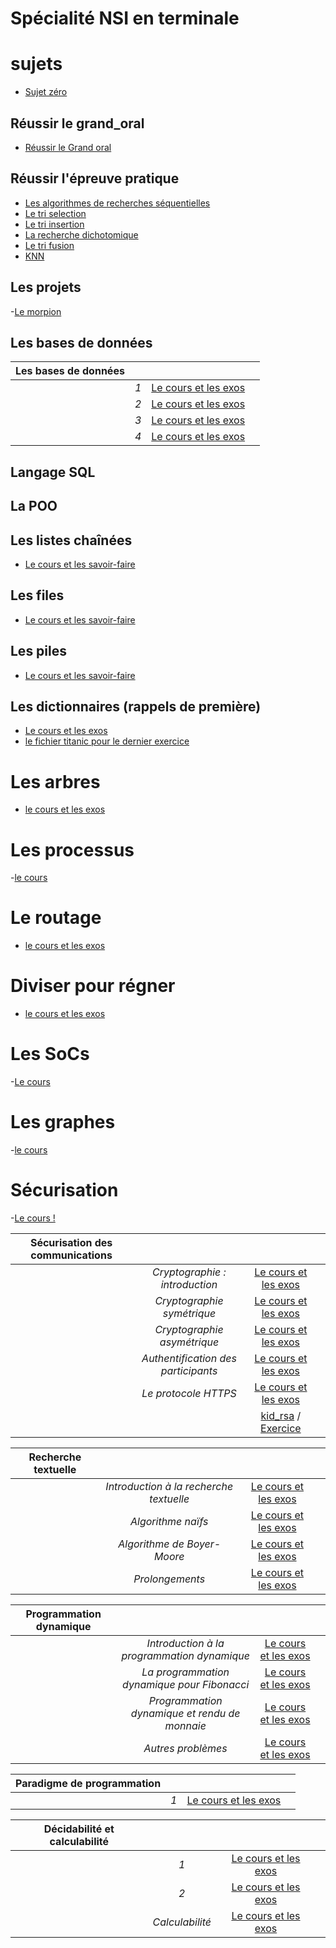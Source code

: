 # Spécialité NSI en terminale

# sujets

- [Sujet zéro](sujet0.pdf)


## Réussir le grand_oral	

- [Réussir le Grand oral](grand_oral.pdf)	

## Réussir l'épreuve pratique
- [Les algorithmes de recherches séquentielles](nsi_t_rech_o.pdf)
- [Le tri selection](nsi_t_tri_s.pdf)
- [Le tri insertion](nsi_t_tri_i.pdf)
- [La recherche dichotomique](nsi_t_rech_d.pdf)
- [Le tri fusion](nsi_t_tri_f.pdf)
- [KNN](nsi_t_ep_knn.pdf)


## Les projets
-[Le morpion](projet_morpion.pdf)

## Les bases de données


|**Les bases de données**||||
|:----------------:|:---------------:|:----------:|:-----|
||*1*|[Le cours et les exos](nsi_t_bdd_1.pdf)||
||*2*|[Le cours et les exos](nsi_t_bdd_2.pdf)||
||*3*|[Le cours et les exos](nsi_t_bdd_3.pdf)||
||*4*|[Le cours et les exos](nsi_t_bdd_4.pdf)||

## Langage SQL

## La POO

## Les listes chaînées
- [Le cours et les savoir-faire](nsi_t_ch3.pdf)

## Les files
- [Le cours et les savoir-faire](nsi_t_file.pdf)

## Les piles
- [Le cours et les savoir-faire](nsi_t_pile.pdf)

## Les dictionnaires (rappels de première)
- [Le cours et les exos](nsi_t_ch8.pdf)
- [le fichier titanic pour le dernier exercice](titanic.csv)

# Les arbres 
- [le cours et les exos](nsi_t_ch9.pdf)

# Les processus
-[le cours](nsi_t_ch13.pdf)

# Le routage 
- [le cours et les exos](nsi_t_ch10.pdf)

# Diviser pour régner
- [le cours et les exos](nsi_t_ch11.pdf)

# Les SoCs
-[Le cours](nsi_t_ch12.pdf)

# Les graphes
-[le cours](nsi_t_ch14.pdf)


# Sécurisation
-[Le cours !](nsi_t_secu.pdf)



|**Sécurisation des communications**||||
|:----------------:|:---------------:|:----------:|:-----|
||*Cryptographie : introduction*|[Le cours et les exos](nsi_t_securisation_1.pdf)||
||*Cryptographie symétrique*|[Le cours et les exos](nsi_t_securisation_2.pdf)||
||*Cryptographie asymétrique*|[Le cours et les exos](nsi_t_securisation_3.pdf)||
||*Authentification des participants*|[Le cours et les exos](nsi_t_securisation_4.pdf)||
||*Le protocole HTTPS*|[Le cours et les exos](nsi_t_securisation_5.pdf)||
|||[kid_rsa](https://www.cs.uri.edu/cryptography/publickeykidkrypto.htm) / [Exercice](Kid.pdf)|


|**Recherche textuelle**||||
|:----------------:|:---------------:|:----------:|:-----|
||*Introduction à la recherche textuelle*|[Le cours et les exos](nsi_t_recherche_textuelle_1.pdf)||
||*Algorithme naïfs*|[Le cours et les exos](nsi_t_recherche_textuelle_2.pdf)||
||*Algorithme de Boyer-Moore*|[Le cours et les exos](nsi_t_recherche_textuelle_3.pdf)||
||*Prolongements*|[Le cours et les exos](nsi_t_recherche_textuelle_4.pdf)||


|**Programmation dynamique**||||
|:----------------:|:---------------:|:----------:|:-----|
||*Introduction à la programmation dynamique*|[Le cours et les exos](nsi_t_prog_dyn_1.pdf)||
||*La programmation dynamique pour Fibonacci*|[Le cours et les exos](nsi_t_prog_dyn_2.pdf)||
||*Programmation dynamique et rendu de monnaie*|[Le cours et les exos](nsi_t_prog_dyn_3.pdf)||
||*Autres problèmes*|[Le cours et les exos](nsi_t_prog_dyn_4.pdf)||


|**Paradigme de programmation**||||
|:----------------:|:---------------:|:----------:|:-----|
||*1*|[Le cours et les exos](nsi_t_paradigme_1.pdf)||



|**Décidabilité et calculabilité**||||
|:----------------:|:---------------:|:----------:|:-----|
||*1*|[Le cours et les exos](nsi_t_decidabilite_1.pdf)||
||*2*|[Le cours et les exos](nsi_t_decidabilite_2.pdf)||
||*Calculabilité*|[Le cours et les exos](nsi_t_decidabilite_3.pdf)||